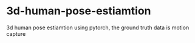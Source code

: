 # 3d-human-pose-estiamtion
3d human pose estiamtion using pytorch, the ground truth data is motion capture
